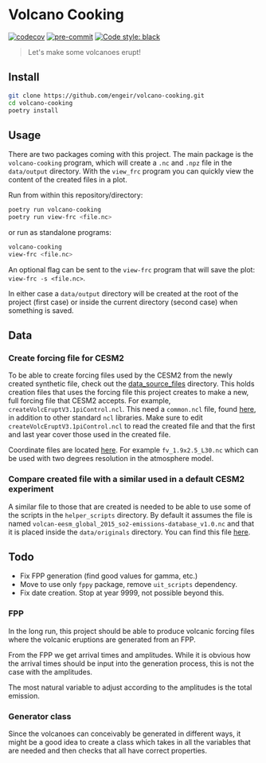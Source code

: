 # Volcano Cooking

[![codecov](https://codecov.io/gh/engeir/volcano-cooking/branch/main/graph/badge.svg?token=8I5VE7LYA4)](https://codecov.io/gh/engeir/volcano-cooking)
[![pre-commit](https://img.shields.io/badge/pre--commit-enabled-brightgreen?logo=pre-commit&logoColor=white)](https://github.com/pre-commit/pre-commit)
[![Code style: black](https://img.shields.io/badge/code%20style-black-000000.svg)](https://github.com/psf/black)

> Let's make some volcanoes erupt!

## Install

```sh
git clone https://github.com/engeir/volcano-cooking.git
cd volcano-cooking
poetry install
```

## Usage

There are two packages coming with this project. The main package is the `volcano-cooking`
program, which will create a `.nc` and `.npz` file in the `data/output` directory. With
the `view_frc` program you can quickly view the content of the created files in a plot.

Run from within this repository/directory:
```sh
poetry run volcano-cooking
poetry run view-frc <file.nc>
```

or run as standalone programs:

```sh
volcano-cooking
view-frc <file.nc>
```

An optional flag can be sent to the `view-frc` program that will save the plot: `view-frc
-s <file.nc>`.

In either case a `data/output` directory will be created at the root of the project (first
case) or inside the current directory (second case) when something is saved.

## Data

### Create forcing file for CESM2

To be able to create forcing files used by the CESM2 from the newly created synthetic
file, check out the
[data_source_files](https://svn.code.sf.net/p/codescripts/code/trunk/ncl/emission)
directory. This holds creation files that uses the forcing file this project creates to
make a new, full forcing file that CESM2 accepts. For example,
`createVolcEruptV3.1piControl.ncl`. This need a `common.ncl` file, found
[here](http://svn.code.sf.net/p/codescripts/code/trunk/ncl/lib/common.ncl), in addition to
other standard `ncl` libraries. Make sure to edit `createVolcEruptV3.1piControl.ncl` to
read the created file and that the first and last year cover those used in the created
file.

Coordinate files are located
[here](https://svn-ccsm-inputdata.cgd.ucar.edu/trunk/inputdata/atm/cam/coords/). For
example `fv_1.9x2.5_L30.nc` which can be used with two degrees resolution in the
atmosphere model.

### Compare created file with a similar used in a default CESM2 experiment

A similar file to those that are created is needed to be able to use some of the scripts
in the `helper_scripts` directory. By default it assumes the file is named
`volcan-eesm_global_2015_so2-emissions-database_v1.0.nc` and that it is placed inside the
`data/originals` directory. You can find this file [here](http://catalogue.ceda.ac.uk/uuid/bfbd5ec825fa422f9a858b14ae7b2a0d).

## Todo

-   Fix FPP generation (find good values for gamma, etc.)
-   Move to use only `fppy` package, remove `uit_scripts` dependency.
-   Fix date creation. Stop at year 9999, not possible beyond this.

### FPP

In the long run, this project should be able to produce volcanic forcing files where the
volcanic eruptions are generated from an FPP.

From the FPP we get arrival times and amplitudes. While it is obvious how the arrival
times should be input into the generation process, this is not the case with the
amplitudes.

The most natural variable to adjust according to the amplitudes is the total emission.

### Generator class

Since the volcanoes can conceivably be generated in different ways, it might be a good
idea to create a class which takes in all the variables that are needed and then checks
that all have correct properties.
